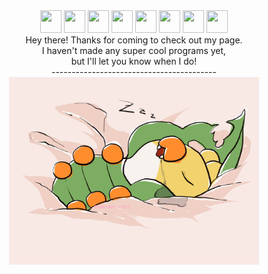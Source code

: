<div align="center"> 
  <img src="https://img.pokemondb.net/sprites/black-white/anim/normal/sewaddle.gif" data-canonical-src="https://img.pokemondb.net/sprites/black-white/anim/normal/sewaddle.gif" width="34" height="36" />
  <img src="https://img.pokemondb.net/sprites/black-white/anim/shiny/sewaddle.gif" data-canonical-src="https://img.pokemondb.net/sprites/black-white/anim/shiny/sewaddle.gif" width="34" height="36" />
  
  <img src="https://img.pokemondb.net/sprites/black-white/anim/normal/sewaddle.gif" data-canonical-src="https://img.pokemondb.net/sprites/black-white/anim/normal/sewaddle.gif" width="34" height="36" />
  <img src="https://img.pokemondb.net/sprites/black-white/anim/shiny/sewaddle.gif" data-canonical-src="https://img.pokemondb.net/sprites/black-white/anim/shiny/sewaddle.gif" width="34" height="36" />
  
  <img src="https://img.pokemondb.net/sprites/black-white/anim/normal/sewaddle.gif" data-canonical-src="https://img.pokemondb.net/sprites/black-white/anim/normal/sewaddle.gif" width="34" height="36" />
  <img src="https://img.pokemondb.net/sprites/black-white/anim/shiny/sewaddle.gif" data-canonical-src="https://img.pokemondb.net/sprites/black-white/anim/shiny/sewaddle.gif" width="34" height="36" />
  
  <img src="https://img.pokemondb.net/sprites/black-white/anim/normal/sewaddle.gif" data-canonical-src="https://img.pokemondb.net/sprites/black-white/anim/normal/sewaddle.gif" width="34" height="36" />
  <img src="https://img.pokemondb.net/sprites/black-white/anim/shiny/sewaddle.gif" data-canonical-src="https://img.pokemondb.net/sprites/black-white/anim/shiny/sewaddle.gif" width="34" height="36" />
<br>
Hey there!
Thanks for coming to check out my page.<br>
I haven't made any super cool programs yet,<br> 
but I'll let you know when I do!<br>
-----------------------------------------
<img src="sleepwaddle.png" data-canonical-src="sleepwaddle.png" width="400" height="300" />
</div>
